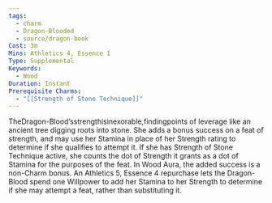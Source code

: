 ```yaml
---
tags:
  - charm
  - Dragon-Blooded
  - source/dragon-book
Cost: 3m
Mins: Athletics 4, Essence 1
Type: Supplemental
Keywords:
  - Wood
Duration: Instant
Prerequisite Charms:
  - "[[Strength of Stone Technique]]"
---
```

TheDragon-Blood’sstrengthisinexorable,findingpoints of leverage like an ancient tree digging roots into stone. She adds a bonus success on a feat of strength, and may use her Stamina in place of her Strength rating to determine if she qualifies to attempt it. If she has Strength of Stone Technique active, she counts the dot of Strength it grants as a dot of Stamina for the purposes of the feat. In Wood Aura, the added success is a non-Charm bonus. An Athletics 5, Essence 4 repurchase lets the Dragon-Blood spend one Willpower to add her Stamina to her Strength to determine if she may attempt a feat, rather than substituting it.
